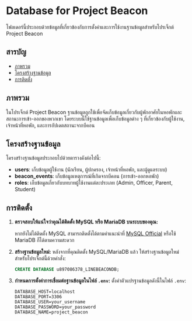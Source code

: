 # Database for Project Beacon

โฟลเดอร์นี้ประกอบด้วยข้อมูลที่เกี่ยวข้องกับการตั้งค่าและการใช้งานฐานข้อมูลสำหรับโปรเจ็กต์ Project Beacon

## สารบัญ
- [ภาพรวม](#ภาพรวม)
- [โครงสร้างฐานข้อมูล](#โครงสร้างฐานข้อมูล)
- [การติดตั้ง](#การติดตั้ง)

## ภาพรวม
ในโปรเจ็กต์ Project Beacon ฐานข้อมูลถูกใช้เพื่อจัดเก็บข้อมูลเกี่ยวกับผู้พักอาศัยในหอพักและสถานะการเข้า-ออกของพวกเขา โดยระบบนี้ใช้ฐานข้อมูลเพื่อเก็บข้อมูลต่าง ๆ ที่เกี่ยวข้องกับผู้ใช้งาน, เจ้าหน้าที่หอพัก, และการอัปเดตสถานะจากบีคอน

## โครงสร้างฐานข้อมูล
โครงสร้างฐานข้อมูลประกอบไปด้วยตารางดังต่อไปนี้:
- **users**: เก็บข้อมูลผู้ใช้งาน (นักเรียน, ผู้ปกครอง, เจ้าหน้าที่หอพัก, และผู้ดูแลระบบ)
- **beacon_events**: เก็บข้อมูลเหตุการณ์ที่เกิดจากบีคอน (การเข้า-ออกหอพัก)
- **roles**: เก็บข้อมูลเกี่ยวกับบทบาทผู้ใช้งานแต่ละประเภท (Admin, Officer, Parent, Student)

## การติดตั้ง

1. **ตรวจสอบให้แน่ใจว่าคุณได้ติดตั้ง MySQL หรือ MariaDB บนระบบของคุณ:**

    หากยังไม่ได้ติดตั้ง MySQL สามารถติดตั้งได้ตามคำแนะนำที่ [MySQL Official](https://dev.mysql.com/downloads/) หรือใช้ MariaDB ก็ได้ตามความสะดวก

2. **สร้างฐานข้อมูลใหม่:**
    หลังจากที่คุณติดตั้ง MySQL/MariaDB แล้ว ให้สร้างฐานข้อมูลใหม่สำหรับโปรเจ็กต์นี้ด้วยคำสั่ง:
    ```sql
    CREATE DATABASE u897086378_LINEBEACONDB;
    ```

3. **กำหนดการตั้งค่าการเชื่อมต่อฐานข้อมูลในไฟล์ `.env`:**
   ตั้งค่าตัวแปรฐานข้อมูลดังนี้ในไฟล์ `.env`:
   ```env
   DATABASE_HOST=localhost
   DATABASE_PORT=3306
   DATABASE_USER=your_username
   DATABASE_PASSWORD=your_password
   DATABASE_NAME=project_beacon
